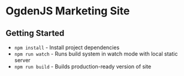 # OgdenJS Marketing Site

## Getting Started

- `npm install` - Install project dependencies
- `npm run watch` - Runs build system in watch mode with local static server
- `npm run build` - Builds production-ready version of site
